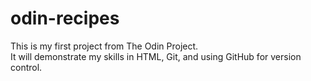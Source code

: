 # odin-recipes
This is my first project from The Odin Project.  
It will demonstrate my skills in HTML, Git, and using GitHub for version control.

